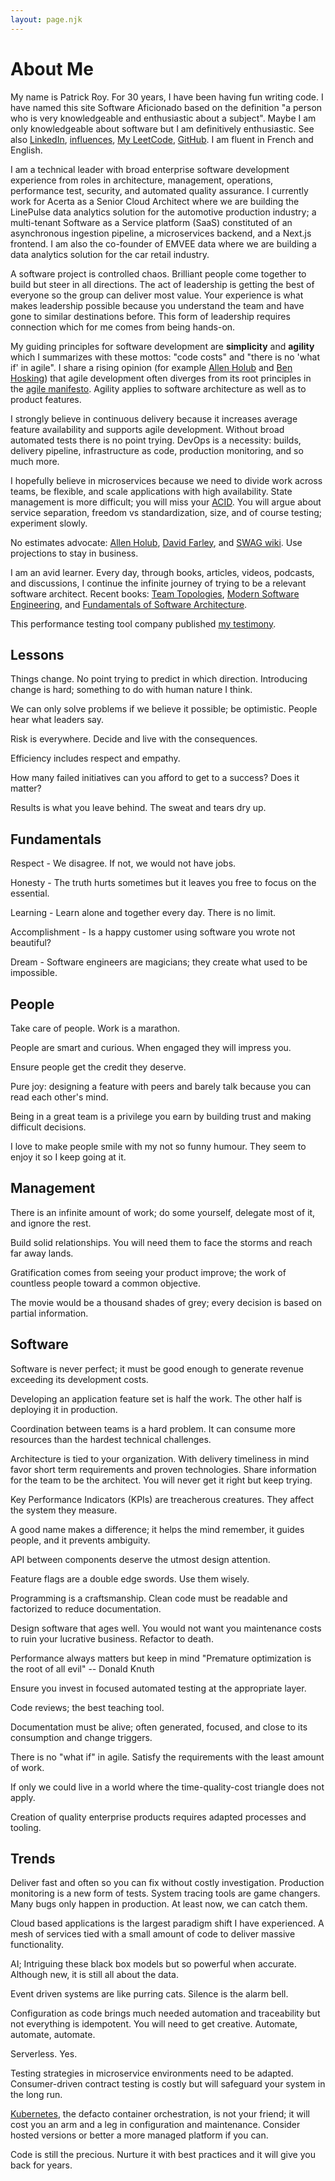 ```yaml
---
layout: page.njk
---
```

# About Me

My name is Patrick Roy. For 30 years, I have been having fun writing code. I have named this site Software Aficionado based on the definition "a person who is very knowledgeable and enthusiastic about a subject". Maybe I am only knowledgeable about software but I am definitively enthusiastic. See also [LinkedIn](https://www.linkedin.com/in/patrick-roy-0ba24973/), [influences](../references/index.md), [My LeetCode](https://github.com/patroytall/leetcode), [GitHub](https://github.com/patroytall). I am fluent in French and English.

I am a technical leader with broad enterprise software development experience from roles in architecture, management, operations, performance test, security, and automated quality assurance.
I currently work for Acerta as a Senior Cloud Architect where we are building the LinePulse data analytics solution for the automotive production industry; a multi-tenant Software as a Service platform (SaaS) constituted of an asynchronous ingestion pipeline, a microservices backend, and a Next.js frontend. I am also the co-founder of EMVEE data where we are building a data analytics solution for the car retail industry.

A software project is controlled chaos. Brilliant people come together to build but steer in all directions. The act of leadership is getting the best of everyone so the group can deliver most value. Your experience is what makes leadership possible because you understand the team and have gone to similar destinations before. This form of leadership requires connection which for me comes from being hands-on. 

My guiding principles for software development are **simplicity** and **agility** which I summarizes with these mottos: "code costs" and "there is no 'what if' in agile". I share a rising opinion (for example [Allen Holub](https://www.youtube.com/watch?v=HZyRQ8Uhhmk&t=1267s) and [Ben Hosking](https://itnext.io/agile-projects-have-become-waterfall-projects-with-sprints-536141801856)) that agile development often diverges from its root principles in the [agile manifesto](https://agilemanifesto.org/). Agility applies to software architecture as well as to product features.

I strongly believe in continuous delivery because it increases average feature availability and supports agile development. Without broad automated tests there is no point trying. DevOps is a necessity: builds, delivery pipeline, infrastructure as code, production monitoring, and so much more.

I hopefully believe in microservices because we need to divide work across teams, be flexible, and scale applications with high availability. State management is more difficult; you will miss your [ACID](https://en.wikipedia.org/wiki/ACID). You will argue about service separation, freedom vs standardization, size, and of course testing; experiment slowly.

No estimates advocate: [Allen Holub](https://www.youtube.com/watch?v=QVBlnCTu9Ms&t=29s), [David Farley](https://www.youtube.com/watch?v=v21jg8wb1eU&t=267s), and
[SWAG wiki](https://en.wikipedia.org/wiki/Scientific_wild-ass_guess#:~:text=Scientific%20wild%2Dass%20guess%20%40SWAG,portmanteau%20of%20guess%20and%20estimate). Use projections to stay in business.

I am an avid learner. Every day, through books, articles, videos, podcasts, and discussions, I continue the infinite journey of trying to be a relevant software architect. Recent books: [Team Topologies](https://teamtopologies.com/), [Modern Software Engineering](https://www.youtube.com/watch?v=80LbSyTCKas), and [Fundamentals of Software Architecture](http://fundamentalsofsoftwarearchitecture.com/).

This performance testing tool company published [my testimony](https://k6.io/testimonials).

## Lessons

Things change. No point trying to predict in which direction. Introducing change is hard; something to do with human nature I think.

We can only solve problems if we believe it possible; be optimistic. People hear what leaders say.

Risk is everywhere. Decide and live with the consequences.

Efficiency includes respect and empathy.

How many failed initiatives can you afford to get to a success? Does it matter?

Results is what you leave behind. The sweat and tears dry up.

## Fundamentals

Respect - We disagree. If not, we would not have jobs.

Honesty - The truth hurts sometimes but it leaves you free to focus on the essential.

Learning - Learn alone and together every day. There is no limit.

Accomplishment - Is a happy customer using software you wrote not beautiful?

Dream - Software engineers are magicians; they create what used to be impossible.

## People

Take care of people. Work is a marathon.

People are smart and curious. When engaged they will impress you.

Ensure people get the credit they deserve.

Pure joy: designing a feature with peers and barely talk because you can read each other's mind.

Being in a great team is a privilege you earn by building trust and making difficult decisions.

I love to make people smile with my not so funny humour. They seem to enjoy it so I keep going at it.

## Management

There is an infinite amount of work; do some yourself, delegate most of it, and ignore the rest.

Build solid relationships. You will need them to face the storms and reach far away lands.

Gratification comes from seeing your product improve; the work of countless people toward a common objective.

The movie would be a thousand shades of grey; every decision is based on partial information.

## Software

Software is never perfect; it must be good enough to generate revenue exceeding its development costs.

Developing an application feature set is half the work. The other half is deploying it in production.

Coordination between teams is a hard problem. It can consume more resources than the hardest technical challenges.

Architecture is tied to your organization. With delivery timeliness in mind favor short term requirements and proven technologies. Share information for the team to be the architect. You will never get it right but keep trying.

Key Performance Indicators (KPIs) are treacherous creatures. They affect the system they measure.

A good name makes a difference; it helps the mind remember, it guides people, and it prevents ambiguity.

API between components deserve the utmost design attention.

Feature flags are a double edge swords. Use them wisely.

Programming is a craftsmanship. Clean code must be readable and factorized to reduce documentation. 

Design software that ages well. You would not want you maintenance costs to ruin your lucrative business. Refactor to death.

Performance always matters but keep in mind "Premature optimization is the root of all evil" -- Donald Knuth

Ensure you invest in focused automated testing at the appropriate layer.

Code reviews; the best teaching tool.

Documentation must be alive; often generated, focused, and close to its consumption and change triggers.

There is no "what if" in agile. Satisfy the requirements with the least amount of work.

If only we could live in a world where the time-quality-cost triangle does not apply.  

Creation of quality enterprise products requires adapted processes and tooling.

## Trends

Deliver fast and often so you can fix without costly investigation. Production monitoring is a new form of tests. System tracing tools are game changers. Many bugs only happen in production. At least now, we can catch them.

Cloud based applications is the largest paradigm shift I have experienced. A mesh of services tied with a small amount of code to deliver massive functionality.

AI; Intriguing these black box models but so powerful when accurate. Although new, it is still all about the data.

Event driven systems are like purring cats. Silence is the alarm bell.

Configuration as code brings much needed automation and traceability but not everything is idempotent. You will need to get creative. Automate, automate, automate.

Serverless. Yes.

Testing strategies in microservice environments need to be adapted. Consumer-driven contract testing is costly but will safeguard your system in the long run.

[Kubernetes](https://kubernetes.io/), the defacto container orchestration, is not your friend; it will cost you an arm and a leg in configuration and maintenance. Consider hosted versions or better a more managed platform if you can.

Code is still the precious. Nurture it with best practices and it will give you back for years.
